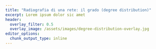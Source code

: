 ```yaml
---
title: "Radiografia di una rete: il grado (degree distribution)"
excerpt: Lorem ipsum dolor sic amet
header:
  overlay_filter: 0.5
  overlay_image: /assets/images/degree-distribution-overlay.jpg
editor_options:
  chunk_output_type: inline
---
```


